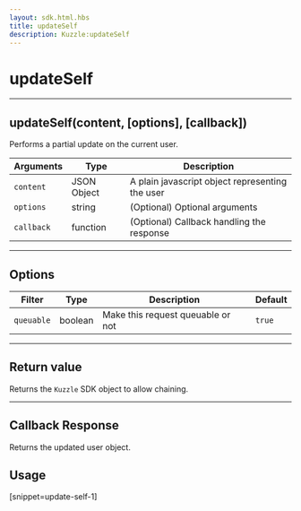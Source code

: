 ```yaml
---
layout: sdk.html.hbs
title: updateSelf
description: Kuzzle:updateSelf
---
```

  

# updateSelf
---

## updateSelf(content, [options], [callback])

Performs a partial update on the current user.

| Arguments | Type | Description |
|---------------|---------|----------------------------------------|
| ``content`` | JSON Object | A plain javascript object representing the user |
| ``options`` | string | (Optional) Optional arguments |
| ``callback`` | function | (Optional) Callback handling the response |

---

## Options

| Filter | Type | Description | Default |
|---------------|---------|----------------------------------------|---------|
| ``queuable`` | boolean | Make this request queuable or not | ``true`` |

---

## Return value

Returns the `Kuzzle` SDK object to allow chaining.

---

## Callback Response

Returns the updated user object.

## Usage

[snippet=update-self-1]
